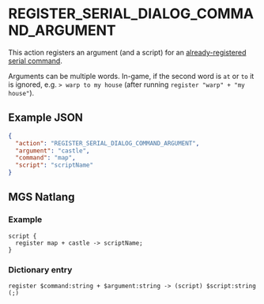 # REGISTER_SERIAL_DIALOG_COMMAND_ARGUMENT

This action registers an argument (and a script) for an [already-registered serial command](../REGISTER_SERIAL_DIALOG_COMMAND).

Arguments can be multiple words. In-game, if the second word is `at` or `to` it is ignored, e.g. `> warp to my house` (after running `register "warp" + "my house"`).

## Example JSON

```json
{
  "action": "REGISTER_SERIAL_DIALOG_COMMAND_ARGUMENT",
  "argument": "castle",
  "command": "map",
  "script": "scriptName"
}
```

## MGS Natlang

### Example

```mgs
script {
  register map + castle -> scriptName;
}
```

### Dictionary entry

```
register $command:string + $argument:string -> (script) $script:string (;)
```
